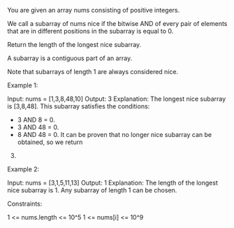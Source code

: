 You are given an array nums consisting of positive integers.

We call a subarray of nums nice if the bitwise AND of every pair of elements
that are in different positions in the subarray is equal to 0.

Return the length of the longest nice subarray.

A subarray is a contiguous part of an array.

Note that subarrays of length 1 are always considered nice.


Example 1:


Input: nums = [1,3,8,48,10]
Output: 3
Explanation: The longest nice subarray is [3,8,48]. This subarray satisfies
the conditions:
- 3 AND 8 = 0.
- 3 AND 48 = 0.
- 8 AND 48 = 0.
It can be proven that no longer nice subarray can be obtained, so we return
3.

Example 2:


Input: nums = [3,1,5,11,13]
Output: 1
Explanation: The length of the longest nice subarray is 1. Any subarray of
length 1 can be chosen.



Constraints:


1 <= nums.length <= 10^5
1 <= nums[i] <= 10^9




